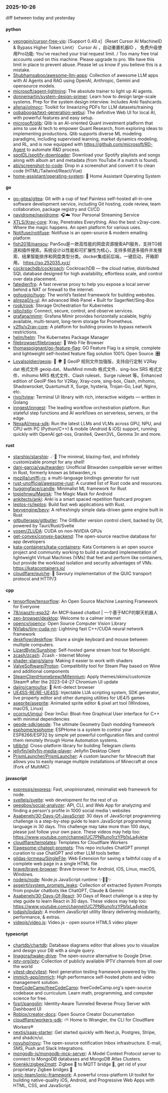 ### 2025-10-26
diff between today and yesterday

#### python
* [yeongpin/cursor-free-vip](https://github.com/yeongpin/cursor-free-vip): [Support 0.49.x]（Reset Cursor AI MachineID & Bypass Higher Token Limit） Cursor Ai ，自动重置机器ID ， 免费升级使用Pro功能: You've reached your trial request limit. / Too many free trial accounts used on this machine. Please upgrade to pro. We have this limit in place to prevent abuse. Please let us know if you believe this is a mistake.
* [Shubhamsaboo/awesome-llm-apps](https://github.com/Shubhamsaboo/awesome-llm-apps): Collection of awesome LLM apps with AI Agents and RAG using OpenAI, Anthropic, Gemini and opensource models.
* [microsoft/agent-lightning](https://github.com/microsoft/agent-lightning): The absolute trainer to light up AI agents.
* [donnemartin/system-design-primer](https://github.com/donnemartin/system-design-primer): Learn how to design large-scale systems. Prep for the system design interview. Includes Anki flashcards.
* [allenai/olmocr](https://github.com/allenai/olmocr): Toolkit for linearizing PDFs for LLM datasets/training
* [oobabooga/text-generation-webui](https://github.com/oobabooga/text-generation-webui): The definitive Web UI for local AI, with powerful features and easy setup.
* [microsoft/qlib](https://github.com/microsoft/qlib): Qlib is an AI-oriented Quant investment platform that aims to use AI tech to empower Quant Research, from exploring ideas to implementing productions. Qlib supports diverse ML modeling paradigms, including supervised learning, market dynamics modeling, and RL, and is now equipped with https://github.com/microsoft/RD-Agent to automate R&D process.
* [spotDL/spotify-downloader](https://github.com/spotDL/spotify-downloader): Download your Spotify playlists and songs along with album art and metadata (from YouTube if a match is found).
* [abi/screenshot-to-code](https://github.com/abi/screenshot-to-code): Drop in a screenshot and convert it to clean code (HTML/Tailwind/React/Vue)
* [home-assistant/operating-system](https://github.com/home-assistant/operating-system): 🔰 Home Assistant Operating System

#### go
* [go-gitea/gitea](https://github.com/go-gitea/gitea): Git with a cup of tea! Painless self-hosted all-in-one software development service, including Git hosting, code review, team collaboration, package registry and CI/CD
* [navidrome/navidrome](https://github.com/navidrome/navidrome): 🎧☁️ Your Personal Streaming Service
* [XTLS/Xray-core](https://github.com/XTLS/Xray-core): Xray, Penetrates Everything. Also the best v2ray-core. Where the magic happens. An open platform for various uses.
* [Notifuse/notifuse](https://github.com/Notifuse/notifuse): Notifuse is an open-source & modern emailing platform
* [fish2018/pansou](https://github.com/fish2018/pansou): PanSou是一款高性能的网盘资源搜索API服务，支持TG频道和插件搜索。系统设计以性能和可扩展性为核心，支持多频道多插件并发搜索、结果智能排序和网盘类型分类。docker集成前后端，一键启动，开箱即用。 https://so.252035.xyz/
* [cockroachdb/cockroach](https://github.com/cockroachdb/cockroach): CockroachDB — the cloud native, distributed SQL database designed for high availability, effortless scale, and control over data placement.
* [fatedier/frp](https://github.com/fatedier/frp): A fast reverse proxy to help you expose a local server behind a NAT or firewall to the internet.
* [gohugoio/hugo](https://github.com/gohugoio/hugo): The world’s fastest framework for building websites.
* [alireza0/s-ui](https://github.com/alireza0/s-ui): An advanced Web Panel • Built for SagerNet/Sing-Box
* [rook/rook](https://github.com/rook/rook): Storage Orchestration for Kubernetes
* [istio/istio](https://github.com/istio/istio): Connect, secure, control, and observe services.
* [grafana/mimir](https://github.com/grafana/mimir): Grafana Mimir provides horizontally scalable, highly available, multi-tenant, long-term storage for Prometheus.
* [v2fly/v2ray-core](https://github.com/v2fly/v2ray-core): A platform for building proxies to bypass network restrictions.
* [helm/helm](https://github.com/helm/helm): The Kubernetes Package Manager
* [filebrowser/filebrowser](https://github.com/filebrowser/filebrowser): 📂 Web File Browser
* [thomaspoignant/go-feature-flag](https://github.com/thomaspoignant/go-feature-flag): GO Feature Flag is a simple, complete and lightweight self-hosted feature flag solution 100% Open Source. 🎛️
* [Loyalsoldier/geoip](https://github.com/Loyalsoldier/geoip): 🌚 🌍 🌝 GeoIP 规则文件加强版，支持自行定制 V2Ray dat 格式文件 geoip.dat、MaxMind mmdb 格式文件、sing-box SRS 格式文件、mihomo MRS 格式文件、Clash ruleset、Surge ruleset 等。Enhanced edition of GeoIP files for V2Ray, Xray-core, sing-box, Clash, mihomo, Shadowrocket, Quantumult X, Surge, hysteria, Trojan-Go, Leaf, Nginx, etc.
* [rivo/tview](https://github.com/rivo/tview): Terminal UI library with rich, interactive widgets — written in Golang
* [inngest/inngest](https://github.com/inngest/inngest): The leading workflow orchestration platform. Run stateful step functions and AI workflows on serverless, servers, or the edge.
* [NexaAI/nexa-sdk](https://github.com/NexaAI/nexa-sdk): Run the latest LLMs and VLMs across GPU, NPU, and CPU with PC (Python/C++) & mobile (Android & iOS) support, running quickly with OpenAI gpt-oss, Granite4, Qwen3VL, Gemma 3n and more.

#### rust
* [starship/starship](https://github.com/starship/starship): ☄🌌️ The minimal, blazing-fast, and infinitely customizable prompt for any shell!
* [dani-garcia/vaultwarden](https://github.com/dani-garcia/vaultwarden): Unofficial Bitwarden compatible server written in Rust, formerly known as bitwarden_rs
* [mozilla/uniffi-rs](https://github.com/mozilla/uniffi-rs): a multi-language bindings generator for rust
* [rust-unofficial/awesome-rust](https://github.com/rust-unofficial/awesome-rust): A curated list of Rust code and resources.
* [huggingface/candle](https://github.com/huggingface/candle): Minimalist ML framework for Rust
* [topjohnwu/Magisk](https://github.com/topjohnwu/Magisk): The Magic Mask for Android
* [ankitects/anki](https://github.com/ankitects/anki): Anki is a smart spaced repetition flashcard program
* [leptos-rs/leptos](https://github.com/leptos-rs/leptos): Build fast web applications with Rust.
* [bevyengine/bevy](https://github.com/bevyengine/bevy): A refreshingly simple data-driven game engine built in Rust
* [gitbutlerapp/gitbutler](https://github.com/gitbutlerapp/gitbutler): The GitButler version control client, backed by Git, powered by Tauri/Rust/Svelte
* [vosen/ZLUDA](https://github.com/vosen/ZLUDA): CUDA on non-NVIDIA GPUs
* [get-convex/convex-backend](https://github.com/get-convex/convex-backend): The open-source reactive database for app developers
* [kata-containers/kata-containers](https://github.com/kata-containers/kata-containers): Kata Containers is an open source project and community working to build a standard implementation of lightweight Virtual Machines (VMs) that feel and perform like containers, but provide the workload isolation and security advantages of VMs. https://katacontainers.io/
* [cloudflare/quiche](https://github.com/cloudflare/quiche): 🥧 Savoury implementation of the QUIC transport protocol and HTTP/3

#### cpp
* [tensorflow/tensorflow](https://github.com/tensorflow/tensorflow): An Open Source Machine Learning Framework for Everyone
* [78/xiaozhi-esp32](https://github.com/78/xiaozhi-esp32): An MCP-based chatbot | 一个基于MCP的聊天机器人
* [zen-browser/desktop](https://github.com/zen-browser/desktop): Welcome to a calmer internet
* [opencv/opencv](https://github.com/opencv/opencv): Open Source Computer Vision Library
* [NVlabs/tiny-cuda-nn](https://github.com/NVlabs/tiny-cuda-nn): Lightning fast C++/CUDA neural network framework
* [deskflow/deskflow](https://github.com/deskflow/deskflow): Share a single keyboard and mouse between multiple computers.
* [LizardByte/Sunshine](https://github.com/LizardByte/Sunshine): Self-hosted game stream host for Moonlight.
* [zcash/zcash](https://github.com/zcash/zcash): Zcash - Internet Money
* [shader-slang/slang](https://github.com/shader-slang/slang): Making it easier to work with shaders
* [ValveSoftware/Proton](https://github.com/ValveSoftware/Proton): Compatibility tool for Steam Play based on Wine and additional components
* [SteamClientHomebrew/Millennium](https://github.com/SteamClientHomebrew/Millennium): Apply themes/skins/customize Steam® after the 2023-04-27 Chromium UI update
* [daijro/camoufox](https://github.com/daijro/camoufox): 🦊 Anti-detect browser
* [UE4SS-RE/RE-UE4SS](https://github.com/UE4SS-RE/RE-UE4SS): Injectable LUA scripting system, SDK generator, live property editor and other dumping utilities for UE4/5 games
* [aseprite/aseprite](https://github.com/aseprite/aseprite): Animated sprite editor & pixel art tool (Windows, macOS, Linux)
* [ocornut/imgui](https://github.com/ocornut/imgui): Dear ImGui: Bloat-free Graphical User interface for C++ with minimal dependencies
* [geode-sdk/geode](https://github.com/geode-sdk/geode): The ultimate Geometry Dash modding framework
* [esphome/esphome](https://github.com/esphome/esphome): ESPHome is a system to control your ESP8266/ESP32 by simple yet powerful configuration files and control them remotely through Home Automation systems.
* [tdlib/td](https://github.com/tdlib/td): Cross-platform library for building Telegram clients
* [jellyfin/jellyfin-media-player](https://github.com/jellyfin/jellyfin-media-player): Jellyfin Desktop Client
* [PrismLauncher/PrismLauncher](https://github.com/PrismLauncher/PrismLauncher): A custom launcher for Minecraft that allows you to easily manage multiple installations of Minecraft at once (Fork of MultiMC)

#### javascript
* [expressjs/express](https://github.com/expressjs/express): Fast, unopinionated, minimalist web framework for node.
* [sveltejs/svelte](https://github.com/sveltejs/svelte): web development for the rest of us
* [qeeqbox/social-analyzer](https://github.com/qeeqbox/social-analyzer): API, CLI, and Web App for analyzing and finding a person's profile in 1000 social media \ websites
* [Asabeneh/30-Days-Of-JavaScript](https://github.com/Asabeneh/30-Days-Of-JavaScript): 30 days of JavaScript programming challenge is a step-by-step guide to learn JavaScript programming language in 30 days. This challenge may take more than 100 days, please just follow your own pace. These videos may help too: https://www.youtube.com/channel/UC7PNRuno1rzYPb1xLa4yktw
* [cloudflare/templates](https://github.com/cloudflare/templates): Templates for Cloudflare Workers
* [f/awesome-chatgpt-prompts](https://github.com/f/awesome-chatgpt-prompts): This repo includes ChatGPT prompt curation to use ChatGPT and other LLM tools better.
* [gildas-lormeau/SingleFile](https://github.com/gildas-lormeau/SingleFile): Web Extension for saving a faithful copy of a complete web page in a single HTML file
* [brave/brave-browser](https://github.com/brave/brave-browser): Brave browser for Android, iOS, Linux, macOS, Windows.
* [nodejs/node](https://github.com/nodejs/node): Node.js JavaScript runtime ✨🐢🚀✨
* [asgeirtj/system_prompts_leaks](https://github.com/asgeirtj/system_prompts_leaks): Collection of extracted System Prompts from popular chatbots like ChatGPT, Claude & Gemini
* [Asabeneh/30-Days-Of-React](https://github.com/Asabeneh/30-Days-Of-React): 30 Days of React challenge is a step by step guide to learn React in 30 days. These videos may help too: https://www.youtube.com/channel/UC7PNRuno1rzYPb1xLa4yktw
* [lodash/lodash](https://github.com/lodash/lodash): A modern JavaScript utility library delivering modularity, performance, & extras.
* [videojs/video.js](https://github.com/videojs/video.js): Video.js - open source HTML5 video player

#### typescript
* [chartdb/chartdb](https://github.com/chartdb/chartdb): Database diagrams editor that allows you to visualize and design your DB with a single query.
* [linagora/twake-drive](https://github.com/linagora/twake-drive): The open-source alternative to Google Drive.
* [iptv-org/iptv](https://github.com/iptv-org/iptv): Collection of publicly available IPTV channels from all over the world
* [vitest-dev/vitest](https://github.com/vitest-dev/vitest): Next generation testing framework powered by Vite.
* [immich-app/immich](https://github.com/immich-app/immich): High performance self-hosted photo and video management solution.
* [freeCodeCamp/freeCodeCamp](https://github.com/freeCodeCamp/freeCodeCamp): freeCodeCamp.org's open-source codebase and curriculum. Learn math, programming, and computer science for free.
* [fosrl/pangolin](https://github.com/fosrl/pangolin): Identity-Aware Tunneled Reverse Proxy Server with Dashboard UI
* [Roblox/creator-docs](https://github.com/Roblox/creator-docs): Open Source Creator Documentation
* [cloudflare/workers-sdk](https://github.com/cloudflare/workers-sdk): ⛅️ Home to Wrangler, the CLI for Cloudflare Workers®
* [nextjs/saas-starter](https://github.com/nextjs/saas-starter): Get started quickly with Next.js, Postgres, Stripe, and shadcn/ui.
* [novuhq/novu](https://github.com/novuhq/novu): The open-source notification Inbox infrastructure. E-mail, SMS, Push and Slack Integrations.
* [mongodb-js/mongodb-mcp-server](https://github.com/mongodb-js/mongodb-mcp-server): A Model Context Protocol server to connect to MongoDB databases and MongoDB Atlas Clusters.
* [Koenkk/zigbee2mqtt](https://github.com/Koenkk/zigbee2mqtt): Zigbee 🐝 to MQTT bridge 🌉, get rid of your proprietary Zigbee bridges 🔨
* [ionic-team/ionic-framework](https://github.com/ionic-team/ionic-framework): A powerful cross-platform UI toolkit for building native-quality iOS, Android, and Progressive Web Apps with HTML, CSS, and JavaScript.
